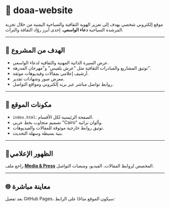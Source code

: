 # 🌿 doaa-website

موقع إلكتروني شخصي يهدف إلى تعزيز الهوية الثقافية والسياحية اليمنية من خلال تجربة المرشدة السياحية **دعاء الواسعي**، إحدى أبرز روّاد الثقافة والتراث.

---

## 🎯 الهدف من المشروع

- عرض السيرة الذاتية المهنية والثقافية لدعاء الواسعي.  
- توثيق المشاريع والمبادرات الثقافية مثل "عرش بلقيس" و"مهرجان المدرهة".  
- أرشيف إعلامي بمقالات وفيديوهات موثقة.  
- معرض صور وشهادات تقدير.  
- روابط تواصل مباشر عبر بريد إلكتروني ومواقع التواصل.

---

## 🧩 مكونات الموقع

- `index.html`: الصفحة الرئيسية لكل الأقسام.  
- تصميم متجاوب بخط عربي "Cairo" وألوان تراثية.  
- توثيق روابط خارجية موثوقة للمقالات والفيديوهات.  
- بنية بسيطة وسهلة التحديث.

---

## 📸الظهور الإعلامي

راجع ملف **[Media & Press](media.html)** المخصص لروابط المقالات، الفيديو، ومنصات التواصل.

---

## 🌐 معاينة مباشرة

بعد تفعيل GitHub Pages، سيكون الموقع متاحًا على الرابط:
